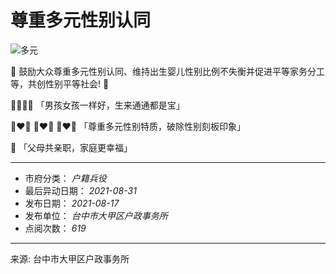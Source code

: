 # 尊重多元性别认同

![多元](https://www.hdajia.taichung.gov.tw/media/722349/多元.png "尊重多元性别认同(多元.png) (另开新窗口)")

📢 鼓励大众尊重多元性别认同、维持出生婴儿性别比例不失衡并促进平等家务分工等，共创性别平等社会! 🥰

👨‍👩‍👧‍👦 「男孩女孩一样好，生来通通都是宝」

👩‍❤️‍👨  👩‍❤️‍👩  👨‍❤️‍👨 「尊重多元性别特质，破除性别刻板印象」

👫 「父母共亲职，家庭更幸福」

---

- 市府分类： _户籍兵役_
- 最后异动日期： _2021-08-31_
- 发布日期： _2021-08-17_
- 发布单位： _台中市大甲区户政事务所_
- 点阅次数： _619_

--- 

来源: 台中市大甲区户政事务所